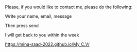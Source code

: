 Please, if you would like to contact me, please do the following:

Write your name, email, message

Then press send

I will get back to you within the week  

https://mina-saad-2022.github.io/My_C.V/
